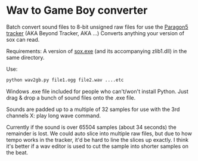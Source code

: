 Wav to Game Boy converter
=========================

Batch convert sound files to 8-bit unsigned raw files for use the [Paragon5 tracker](https://rv6502.ca/post/2014/07/17/game-boy-tracker-replay-routines-released/) (AKA Beyond Tracker, AKA ...)
Converts anything your version of sox can read.

Requirements: A version of [sox.exe](http://sourceforge.net/projects/sox/files/sox/14.4.1/sox-14.4.1a-win32.zip/download) (and its accompanying zlib1.dll) in the same directory.

Use:
```bat
python wav2gb.py file1.ogg file2.wav ....etc
```

Windows .exe file included for people who can't/won't install Python. Just drag & drop a bunch of sound files onto the .exe file.

Sounds are padded up to a multiple of 32 samples for use with the 3rd channels X: play long wave command.

Currently if the sound is over 65504 samples (about 34 seconds) the remainder is lost. We could auto slice into multiple raw files, but due to how tempo works in the tracker, it'd be hard to line the slices up exactly. I think it's better if a wav editor is used to cut the sample into shorter samples on the beat.
